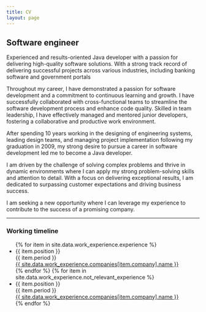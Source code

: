 ```yaml
---
title: CV
layout: page
---
```


## Software engineer

Experienced and results-oriented Java developer with a passion for delivering high-quality software solutions.
With a strong track record of delivering successful projects across various industries, including banking software and
government portals

Throughout my career, I have demonstrated a passion for software development and a commitment to continuous learning
and growth. I have successfully collaborated with cross-functional teams to streamline the software development process
and enhance code quality. Skilled in team leadership, I have effectively managed and mentored junior developers,
fostering a collaborative and productive work environment.

After spending 10 years working in the designing of engineering systems, leading design teams, and managing project
implementation following my graduation in 2009, my strong desire to pursue a career in software development led me
to become a Java developer.

I am driven by the challenge of solving complex problems and thrive in dynamic environments where I can apply my
strong problem-solving skills and attention to detail. With a focus on delivering exceptional results, I am dedicated
to surpassing customer expectations and driving business success.

I am seeking a new opportunity where I can leverage my experience to contribute to the success of a promising company.

---

<h3>
Working timeline
</h3>

<div class="timeline">
    <div class="timeline-container">
        <ul class="timeline-list">
            {% for item in site.data.work_experience.experience %}
            <li class="timeline-item">
                <div class="timeline-item-content">
                    <div class="timeline-position has-text-white">{{ item.position }}</div>
                    <div class="timeline-period has-text-white">{{ item.period }}</div>
                    <a class="timeline-company-url has-text-white" href="{{ site.data.work_experience.companies[item.company].url }}" target="_blank" rel="noopener noreferrer">
                        {{ site.data.work_experience.companies[item.company].name }}
                    </a>
                    <span class="circle"></span>
                </div>
            </li>
            {% endfor %}
            {% for item in site.data.work_experience.not_relevant_experience %}
            <li class="timeline-item">
                <div class="timeline-item-content">
                    <div class="timeline-position has-text-white">{{ item.position }}</div>
                    <div class="timeline-period has-text-white">{{ item.period }}</div>
                    <a class="timeline-company-url has-text-white" href="{{ site.data.work_experience.companies[item.company].url }}" target="_blank" rel="noopener noreferrer">
                        {{ site.data.work_experience.companies[item.company].name }}
                    </a>
                    <span class="circle"></span>
                </div>
            </li>
            {% endfor %}
        </ul>
    </div>
</div>